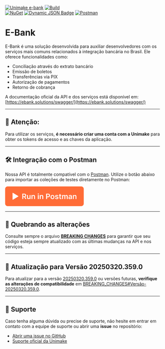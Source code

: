[![Unimake e-bank](https://unimake-cdn.s3.sa-east-1.amazonaws.com/badges/badge-unimake-e-bank.svg)](https://unimake.app/ebank)
[![Build](https://unimake-cdn.s3.sa-east-1.amazonaws.com/badges/badge-unimake-e-bank-build.svg)](https://unimake.app/ebank)<br/>
[![NuGet](https://img.shields.io/nuget/v/Unimake.EBank.Solutions.svg?logo=nuget)](https://www.nuget.org/packages/Unimake.EBank.Solutions)
[![Dynamic JSON Badge](https://img.shields.io/badge/dynamic/json?url=https%3A%2F%2Funimake.app%2Febank%2Fswagger%2Fv1.0%2Fswagger.json&query=info.version&logo=swagger&label=swagger)](https://unimake.app/ebank/swagger/v1.0/swagger.json)
[![Postman](https://img.shields.io/badge/Postman-Unimake_Public-orange?style=flat&logo=postman)](https://www.postman.com/unimakers/public/overview)

# E-Bank

E-Bank é uma solução desenvolvida para auxiliar desenvolvedores com os serviços mais comuns relacionados à integração bancária no Brasil. Ele oferece funcionalidades como:

- Conciliação através do extrato bancário
- Emissão de boletos
- Transferências via PIX
- Autorização de pagamentos
- Retorno de cobrança

A documentação oficial da API e dos serviços está disponível em: [https://ebank.solutions/swagger/](https://ebank.solutions/swagger/)

---

## 🚨 Atenção:

Para utilizar os serviços, **é necessário criar uma conta com a Unimake** para obter os tokens de acesso e as chaves da aplicação.

---

## 🛠️ Integração com o Postman

Nossa API é totalmente compatível com o [Postman](https://www.postman.com/). Utilize o botão abaixo para importar as coleções de testes diretamente no Postman:

[![Run in Postman](https://raw.githubusercontent.com/Unimake/EBank/492043e4e7d41ab3d8ccfebc8154ad7062dc007d/source/Unimake.EBank.Solutions/Resources/Images/run_in_postman.svg)](https://www.postman.com/unimakers/public/overview)

---

## 📝 Quebrando as alterações

Consulte sempre o arquivo [**BREAKING CHANGES**](BREAKING_CHANGES.md) para garantir que seu código esteja sempre atualizado com as últimas mudanças na API e nos serviços.

---

## 🔄 Atualização para Versão 20250320.359.0

Para atualizar para a versão [20250320.359.0](https://www.nuget.org/packages/Unimake.EBank.Solutions/20250320.359.0) ou versões futuras, **verifique as alterações de compatibilidade** em [BREAKING_CHANGES#Versão-20250320.359.0](BREAKING_CHANGES.md#Vers%C3%A3o-20250320.359.0).

---

## 💬 Suporte

Caso tenha alguma dúvida ou precise de suporte, não hesite em entrar em contato com a equipe de suporte ou abrir uma **issue** no repositório:

- [Abrir uma issue no GitHub](https://github.com/Unimake/EBank/issues)
- [Suporte oficial da Unimake](https://unimake.com.br/suporte)
